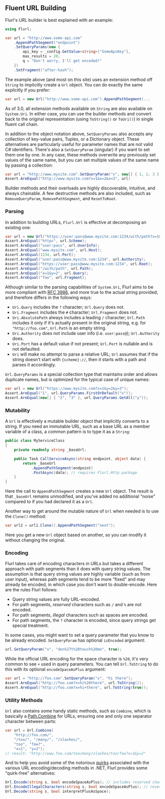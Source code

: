 ## Fluent URL Building

Flurl's URL builder is best explained with an example:

```cs
using Flurl;

var url = "http://www.some-api.com"
	.AppendPathSegment("endpoint")
	.SetQueryParams(new {
		api_key = _config.GetValue<string>["SomeApiKey"],
		max_results = 20,
		q = "Don't worry, I'll get encoded!"
	})
	.SetFragment("after-hash");
```

The example above (and most on this site) uses an extension method off `String` to implicitly create a `Url` object. You can do exactly the same explicitly if you prefer:

```cs
var url = new Url("http://www.some-api.com").AppendPathSegment(...
```

As of 3.0, all extension methods available on `String` are also available on `System.Uri`. In either case, you can use the builder methods and convert back to the original representation (using `ToString()` or `ToUri()`) in single fluent call chain.

In addition to the object notation above, `SetQueryParams` also accepts any collection of key-value pairs, Tuples, or a Dictionary object. These alternatives are particularly useful for parameter names that are not valid C# identifiers. There's also a `SetQueryParam` (singular) if you want to set them one by one. In any case, these methods overwrite any previously set values of the same name, but you can set multiple values of the same name by passing a collection:

```cs
var url = "http://www.mysite.com".SetQueryParam("x", new[] { 1, 2, 3 });
Assert.AreEqual("http://www.mysite.com?x=1&x=2&x=3", url)
```

Builder methods and their overloads are highly discoverable, intuitive, and always chainable. A few destructive methods are also included, such as `RemoveQueryParam`, `RemovePathSegment`, and `ResetToRoot`.

### Parsing

In addition to building URLs, `Flurl.Url` is effective at decomposing an existing one:

```cs
var url = new Url("https://user:pass@www.mysite.com:1234/with/path?x=1&y=2#foo");
Assert.AreEqual("https", url.Scheme);
Assert.AreEqual("user:pass", url.UserInfo);
Assert.AreEqual("www.mysite.com", url.Host);
Assert.AreEqual(1234, url.Port);
Assert.AreEqual("user:pass@www.mysite.com:1234", url.Authority);
Assert.AreEqual("https://user:pass@www.mysite.com:1234", url.Root);
Assert.AreEqual("/with/path", url.Path);
Assert.AreEqual("x=1&y=2", url.Query);
Assert.AreEqual("foo", url.Fragment);
```

Although similar to the parsing capabilities of `System.Uri`, Flurl aims to be more compliant with  [RFC 3986](https://tools.ietf.org/html/rfc3986), and more true to the actual string provided, and therefore differs in the following ways:

- `Uri.Query` includes the `?` character; `Url.Query` does not.
- `Uri.Fragment` includes the `#` character; `Url.Fragment` does not.
- `Uri.AbsolutePath` always includes a leading `/` character; `Url.Path` includes it only if it's actually present in the original string, e.g. for `"http://foo.com"`, `Url.Path` is an empty string.
- `Uri.Authority` does not include user info (i.e. `user:pass@`); `Url.Authority` does.
- `Uri.Port` has a default value if not present; `Url.Port` is nullable and is not defaulted.
- `Uri` will make no attempt to parse a relative URL; `Url` assumes that if the string doesn't start with `{scheme}://`, then it starts with a path and parses it accordingly.

`Url.QueryParams` is a special collection type that maintains order and allows duplicate names, but is optimized for the typical case of unique names:

```cs
var url = new Url("https://www.mysite.com?x=1&y=2&y=3");
Assert.AreEqual("1", url.QueryParams.FirstOrDefault("x"));
Assert.AreEqual(new[] { "2", "3" }, url.QueryParams.GetAll("y"));
```

### Mutability

A `Url` is effectively a mutable builder object that implicitly converts to a string. If you need an immutable URL, such as a base URL as a member variable of a class, a common pattern is to type it as a `String`:

```cs
public class MyServiceClass
{
	private readonly string _baseUrl;

	public Task CallServiceAsync(string endpoint, object data) {
		return _baseUrl
			.AppendPathSegment(endpoint)
			.PostAsync(data); // requires Flurl.Http package
	}
}
```

Here the call to `AppendPathSegment` creates a new `Url` object. The result is that `_baseUrl` remains unmodified, and you've added no additional "noise" compared to if you had declared it as a `Url`.

Another way to get around the mutable nature of `Url` when needed is to use the `Clone()` method:

```cs
var url2 = url1.Clone().AppendPathSegment("next");
```

Here you get a new `Url` object based on another, so you can modify it without changing the original.

### Encoding

Flurl takes care of encoding characters in URLs but takes a different approach with path segments than it does with query string values. The assumption is that query string values are highly variable (such as from user input), whereas path segments tend to be more "fixed" and may already be encoded, in which case you don't want to double-encode. Here are the rules Flurl follows:

- Query string values are fully URL-encoded.
- For path segments, *reserved* characters such as `/` and `%` are *not* encoded.
- For path segments, *illegal* characters such as spaces are encoded.
- For path segments, the `?` character is encoded, since query strings get special treatment.

In some cases, you might want to set a query parameter that you know to be already encoded. `SetQueryParam` has optional `isEncoded` argument:

```cs
url.SetQueryParam("x", "don%27t%20touch%20me", true);
```

While the official URL encoding for the space character is `%20`, it's very common to see `+` used in query parameters. You can tell `Url.ToString` to do this with its optional `encodeSpaceAsPlus` argument:

```cs
var url = "http://foo.com".SetQueryParam("x", "hi there");
Assert.AreEqual("http://foo.com?x=hi%20there", url.ToString());
Assert.AreEqual("http://foo.com?x=hi+there", url.ToString(true));
```

### Utility Methods

`Url` also contains some handy static methods, such as `Combine`, which is basically a [Path.Combine](http://msdn.microsoft.com/en-us/library/dd991142.aspx) for URLs, ensuring one and only one separator character between parts:

```cs
var url = Url.Combine(
    "http://foo.com/",
    "/too/", "/many/", "/slashes/",
    "too", "few?",
    "x=1", "y=2");
// result: "http://www.foo.com/too/many/slashes/too/few?x=1&y=2"
```

And to help you avoid some of the notorious [quirks](https://github.com/tmenier/Flurl/issues/262) associated with the various URL encoding/decoding methods in .NET, Flurl provides some "quirk-free" alternatives:

```cs
Url.Encode(string s, bool encodeSpaceAsPlus); // includes reserved characters like / and ?
Url.EncodeIllegalCharacters(string s, bool encodeSpaceAsPlus); // reserved characters aren't touched
Url.Decode(string s, bool interpretPlusAsSpace);
```

